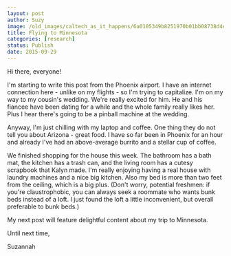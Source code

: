 ```yaml
---
layout: post
author: Suzy
image: /old_images/caltech_as_it_happens/6a0105349b8251970b01bb08738d4e970d.jpg
title: Flying to Minnesota 
categories: [research]
status: Publish
date: 2015-09-29
---
```



Hi there, everyone!

I'm starting to write this post from the Phoenix airport. I have an internet connection here - unlike on my flights - so I'm trying to capitalize. I'm on my way to my cousin's wedding. We're really excited for him. He and his fiancee have been dating for a while and the whole family really likes her. Plus I hear there's going to be a pinball machine at the wedding.

Anyway, I'm just chilling with my laptop and coffee. One thing they do not tell you about Arizona - great food. I have so far been in Phoenix for an hour and already I've had an above-average burrito and a stellar cup of coffee.

We finished shopping for the house this week. The bathroom has a bath mat, the kitchen has a trash can, and the living room has a cutesy scrapbook that Kalyn made. I'm really enjoying having a real house with laundry machines and a nice big kitchen. Also my bed is more than two feet from the ceiling, which is a big plus. (Don't worry, potential freshmen: if you're claustrophobic, you can always seek a roommate who wants bunk beds instead of a loft. I just found the loft a little inconvenient, but overall preferable to bunk beds.)

My next post will feature delightful content about my trip to Minnesota.

Until next time,

Suzannah

